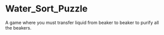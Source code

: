 # Water_Sort_Puzzle
A game where you must transfer liquid from beaker to beaker to purify all the beakers.
